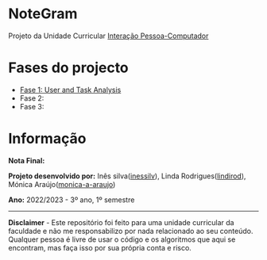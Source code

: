 # NoteGram

Projeto da Unidade Curricular [Interação Pessoa-Computador](https://sigarra.up.pt/feup/pt/ucurr_geral.ficha_uc_view?pv_ocorrencia_id=335832)


# Fases do projecto
- [Fase 1: User and Task Analysis](Phase1/)
- Fase 2:
- Fase 3:

# Informação

**Nota Final:**

**Projeto desenvolvido por:** Inês silva([inessilv](https://github.com/inessilv)), Linda Rodrigues([lindirod](https://github.com/lindirod)), Mónica Araújo([monica-a-araujo](https://github.com/monica-a-araujo))

**Ano:** 2022/2023 - 3º ano, 1º semestre

---

 **Disclaimer** - Este repositório foi feito para uma unidade curricular da faculdade e não me responsabilizo por nada relacionado ao seu conteúdo. Qualquer pessoa é livre de usar o código e os algoritmos que aqui se encontram, mas faça isso por sua própria conta e risco.
